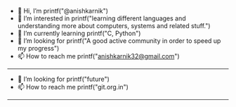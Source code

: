 - 👋 Hi, I’m printf("@anishkarnik")
- 👀 I’m interested in printf("learning different languages and understanding more about computers, systems and related stuff.")
- 🌱 I’m currently learning printf("C, Python")
- 💞️ I’m looking for printf("A good active community in order to speed up my progress")
- 📫 How to reach me printf("anishkarnik32@gmail.com") 
------------------
- 💞️ I’m looking for printf("future")
- 📫 How to reach me printf("git.org.in") 
------------------
<!---
anishkarnik/anishkarnik is a ✨ special ✨ repository because its `README.md` (this file) appears on your GitHub profile.
You can click the Preview link to take a look at your changes.
--->
